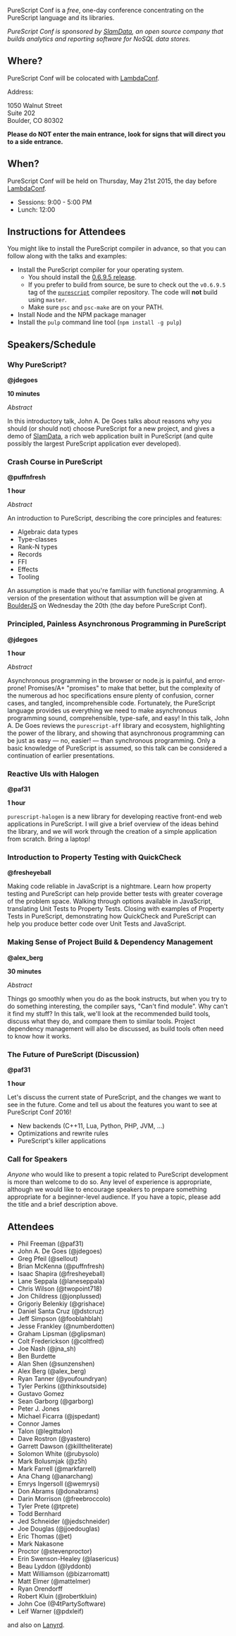 PureScript Conf is a _free_, one-day conference concentrating on the PureScript language and its libraries.

*PureScript Conf is sponsored by [SlamData](http://slamdata.com), an open source company that builds analytics and reporting software for NoSQL data stores.*

## Where?

PureScript Conf will be colocated with [LambdaConf](http://degoesconsulting.com/lambdaconf-2015).

Address:

1050 Walnut Street  
Suite 202  
Boulder, CO 80302 

**Please do NOT enter the main entrance, look for signs that will direct you to a side entrance.**

## When?

PureScript Conf will be held on Thursday, May 21st 2015, the day before [LambdaConf](http://degoesconsulting.com/lambdaconf-2015).

- Sessions: 9:00 - 5:00 PM
- Lunch: 12:00

## Instructions for Attendees

You might like to install the PureScript compiler in advance, so that you can follow along with the talks and examples:

- Install the PureScript compiler for your operating system. 
  - You should install the [0.6.9.5 release](https://github.com/purescript/purescript/releases/tag/v0.6.9.5). 
  - If you prefer to build from source, be sure to check out the `v0.6.9.5` tag of the [`purescript`](https://github.com/purescript/purescript) compiler repository. The code will **not** build using `master`.
  - Make sure `psc` and `psc-make` are on your PATH.
- Install Node and the NPM package manager
- Install the `pulp` command line tool (`npm install -g pulp`)

## Speakers/Schedule

### Why PureScript?

**@jdegoes**

**10 minutes**

_Abstract_

In this introductory talk, John A. De Goes talks about reasons why you should (or should not) choose PureScript for a new project, and gives a demo of [SlamData](http://slamdata.com), a rich web application built in PureScript (and quite possibly the largest PureScript application ever developed).

### Crash Course in PureScript

**@puffnfresh**

**1 hour**

_Abstract_

An introduction to PureScript, describing the core principles and features:

* Algebraic data types
* Type-classes
* Rank-N types
* Records
* FFI
* Effects
* Tooling

An assumption is made that you're familiar with functional programming. A version of the presentation without that assumption will be given at [BoulderJS](http://www.meetup.com/Boulder-JS/) on Wednesday the 20th (the day before PureScript Conf).

### Principled, Painless Asynchronous Programming in PureScript

**@jdegoes**

**1 hour**

_Abstract_

Asynchronous programming in the browser or node.js is painful, and error-prone! Promises/A+ "promises" to make that better, but the complexity of the numerous ad hoc specifications ensure plenty of confusion, corner cases, and tangled, incomprehensible code. Fortunately, the PureScript language provides us everything we need to make asynchronous programming sound, comprehensible, type-safe, and easy! In this talk, John A. De Goes reviews the `purescript-aff` library and ecosystem, highlighting the power of the library, and showing that asynchronous programming can be just as easy &mdash; no, easier! &mdash; than synchronous programming. Only a basic knowledge of PureScript is assumed, so this talk can be considered a continuation of earlier presentations.

### Reactive UIs with Halogen

**@paf31**

**1 hour**

`purescript-halogen` is a new library for developing reactive front-end web applications in PureScript. I will give a brief overview of the ideas behind the library, and we will work through the creation of a simple application from scratch. Bring a laptop! 

### Introduction to Property Testing with QuickCheck

**@fresheyeball**

Making code reliable in JavaScript is a nightmare. Learn how property testing and PureScript can help provide better tests with greater coverage of the problem space. Walking through options available in JavaScript, translating Unit Tests to Property Tests. Closing with examples of Property Tests in PureScript, demonstrating how QuickCheck and PureScript can help you produce better code over Unit Tests and JavaScript.

### Making Sense of Project Build & Dependency Management

**@alex_berg**

**30 minutes**

_Abstract_

Things go smoothly when you do as the book instructs, but when you try to do something interesting, the compiler says, "Can't find module". Why can't it find my stuff? In this talk, we'll look at the recommended build tools, discuss what they do, and compare them to similar tools. Project dependency management will also be discussed, as build tools often need to know how it works.

### The Future of PureScript (Discussion)

**@paf31**

**1 hour**

Let's discuss the current state of PureScript, and the changes we want to see in the future. Come and tell us about the features you want to see at PureScript Conf 2016!

- New backends (C++11, Lua, Python, PHP, JVM, ...)
- Optimizations and rewrite rules
- PureScript's killer applications

### Call for Speakers

_Anyone_ who would like to present a topic related to PureScript development is more than welcome to do so. Any level of experience is appropriate, although we would like to encourage speakers to prepare something appropriate for a beginner-level audience. If you have a topic, please add the title and a brief description above.

## Attendees

- Phil Freeman (@paf31)
- John A. De Goes (@jdegoes)
- Greg Pfeil (@sellout)
- Brian McKenna (@puffnfresh)
- Isaac Shapira (@fresheyeball)
- Lane Seppala  (@laneseppala)
- Chris Wilson (@twopoint718)
- Jon Childress (@jonplussed)
- Grigoriy Belenkiy (@grishace)
- Daniel Santa Cruz (@dstcruz)
- Jeff Simpson (@fooblahblah)
- Jesse Frankley (@numberdotten)
- Graham Lipsman (@glipsman)
- Colt Frederickson (@coltfred)
- Joe Nash (@jna_sh)
- Ben Burdette
- Alan Shen (@sunzenshen)
- Alex Berg (@alex_berg)
- Ryan Tanner (@youfoundryan)
- Tyler Perkins (@thinksoutside)
- Gustavo Gomez
- Sean Garborg (@garborg)
- Peter J. Jones
- Michael Ficarra (@jspedant)
- Connor James
- Talon (@legittalon)
- Dave Rostron (@yastero)
- Garrett Dawson (@killtheliterate)
- Solomon White (@rubysolo)
- Mark Bolusmjak (@z5h)
- Mark Farrell (@markfarrell)
- Ana Chang (@anarchang)
- Emrys Ingersoll (@wemrysi)
- Don Abrams (@donabrams)
- Darin Morrison (@freebroccolo)
- Tyler Prete (@tprete)
- Todd Bernhard
- Jed Schneider (@jedschneider)
- Joe Douglas (@jjoedouglas)
- Eric Thomas (@et)
- Mark Nakasone
- Proctor (@stevenproctor)
- Erin Swenson-Healey (@lasericus)
- Beau Lyddon (@lyddonb)
- Matt Williamson (@bizarromatt)
- Matt Elmer (@mattelmer)
- Ryan Orendorff
- Robert Kluin (@robertkluin)
- John Coe (@4tPartySoftware)
- Leif Warner (@pdxleif)

and also on [Lanyrd](http://lanyrd.com/2015/purescript-conf/).